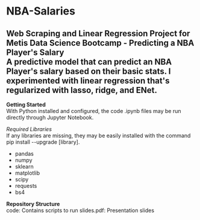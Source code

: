 # NBA-Salaries
**Web Scraping and Linear Regression Project for Metis Data Science Bootcamp  - Predicting a NBA Player's Salary**  
A predictive model that can predict an NBA Player's salary based on their basic stats. I experimented with linear regression that's regularized with lasso, ridge, and ENet.  
---
**Getting Started**   
With Python installed and configured, the code .ipynb files may be run directly through Jupyter Notebook.  
  
*Required Libraries*  
If any libraries are missing, they may be easily installed with the command pip install --upgrade [library].

- pandas  
- numpy  
- sklearn  
- matplotlib  
- scipy  
- requests  
- bs4  
  
**Repository Structure**  
code: Contains scripts to run
slides.pdf: Presentation slides
